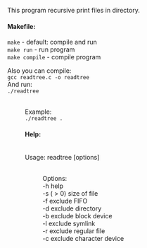 <p>This program recursive print files in directory.

<h4>Makefile:</h4>
<code>make</code> - default: compile and run<br>
<code>make run</code> - run program<br>
<code>make compile</code> - compile program<br>

Also you can compile:<br>
<code>gcc readtree.c -o readtree</code><br>
And run:<br>
<code>./readtree <dir></code><br>
Example:<br>
<code>./readtree .</code><br>
<h4>Help:</h4><br>
Usage: readtree [options] <dir><br>
       Options:<br>
           -h help<br>
           -s <size> ( > 0) size of file<br>
           -f exclude FIFO<br>
           -d exclude directory<br>
           -b exclude block device<br>
           -l exclude symlink<br>
           -r exclude regular file<br>
           -c exclude character device<br>
</p>
